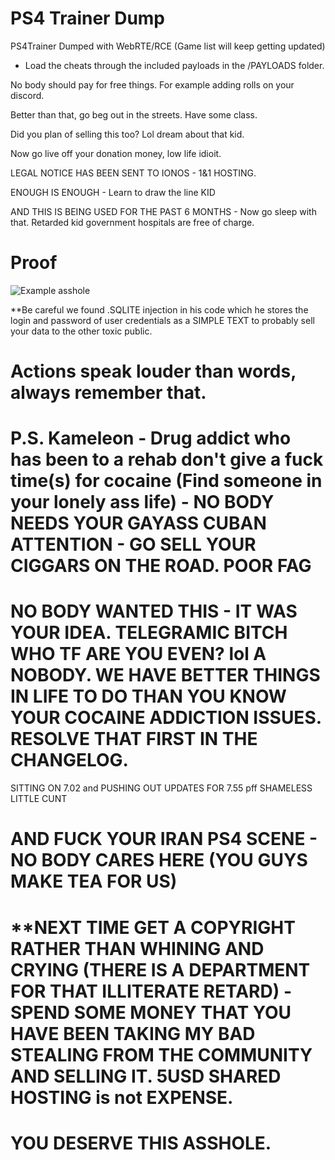 # PS4 Trainer Dump

PS4Trainer Dumped with WebRTE/RCE (Game list will keep getting updated)

- Load the cheats through the included payloads in the /PAYLOADS folder.

No body should pay for free things. For example adding rolls on your discord.

Better than that, go beg out in the streets. Have some class.

Did you plan of selling this too? Lol dream about that kid.

Now go live off your donation money, low life idioit.

LEGAL NOTICE HAS BEEN SENT TO IONOS - 1&1 HOSTING.

ENOUGH IS ENOUGH - Learn to draw the line KID

AND THIS IS BEING USED FOR THE PAST 6 MONTHS - Now go sleep with that. Retarded kid government hospitals are free of charge.

# Proof

 ![Example asshole](https://i.ibb.co/Mkjr7jK/lowlife.png)

**Be careful we found .SQLITE injection in his code which he stores the login and password of user credentials as a SIMPLE TEXT to probably sell your data to the other toxic public.

# Actions speak louder than words, always remember that.

# P.S. Kameleon - Drug addict who has been to a rehab don't give a fuck time(s) for cocaine (Find someone in your lonely ass life) - NO BODY NEEDS YOUR GAYASS CUBAN ATTENTION - GO SELL YOUR CIGGARS ON THE ROAD. POOR FAG

# NO BODY WANTED THIS - IT WAS YOUR IDEA. TELEGRAMIC BITCH WHO TF ARE YOU EVEN? lol A NOBODY. WE HAVE BETTER THINGS IN LIFE TO DO THAN YOU KNOW YOUR COCAINE ADDICTION ISSUES. RESOLVE THAT FIRST IN THE CHANGELOG.
SITTING ON 7.02 and PUSHING OUT UPDATES FOR 7.55 pff SHAMELESS LITTLE CUNT

# AND FUCK YOUR IRAN PS4 SCENE - NO BODY CARES HERE (YOU GUYS MAKE TEA FOR US)

# **NEXT TIME GET A COPYRIGHT RATHER THAN WHINING AND CRYING (THERE IS A DEPARTMENT FOR THAT ILLITERATE RETARD) - SPEND SOME MONEY THAT YOU HAVE BEEN TAKING MY BAD STEALING FROM THE COMMUNITY AND SELLING IT. 5USD SHARED HOSTING is not EXPENSE.

# YOU DESERVE THIS ASSHOLE.

